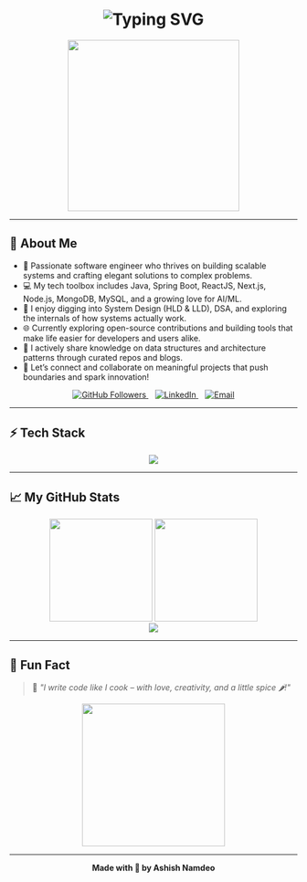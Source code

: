 <h1 align="center">
  <img src="https://readme-typing-svg.herokuapp.com?font=Fira+Code&weight=700&size=30&pause=1000&color=36BCF7&center=true&vCenter=true&width=800&lines=Hey+There!+I'm+Ashish+Namdeo+%F0%9F%91%8B;Engineer+%7C+Creator+%7C+Tech+Explorer+%F0%9F%9A%80;Welcome+to+my+GitHub+Universe!" alt="Typing SVG" />
</h1>

<p align="center">
  <img src="https://media.giphy.com/media/L1R1tvI9svkIWwpVYr/giphy.gif" width="300" />
</p>


---

## 🚀 About Me

- 🚀 Passionate software engineer who thrives on building scalable systems and crafting elegant solutions to complex problems.
- 💻 My tech toolbox includes Java, Spring Boot, ReactJS, Next.js, Node.js, MongoDB, MySQL, and a growing love for AI/ML.
- 🧠 I enjoy digging into System Design (HLD & LLD), DSA, and exploring the internals of how systems actually work.
- 🌐 Currently exploring open-source contributions and building tools that make life easier for developers and users alike.
- 📘 I actively share knowledge on data structures and architecture patterns through curated repos and blogs.
- 🤝 Let’s connect and collaborate on meaningful projects that push boundaries and spark innovation!

<p align="center">
  <a href="https://github.com/AshishNamdeo14" target="_blank" rel="noopener noreferrer">
    <img 
      src="https://img.shields.io/github/followers/AshishNamdeo?label=GitHub&style=for-the-badge&logo=github&logoColor=white&color=181717" 
      alt="GitHub Followers" />
  </a>
  &nbsp;&nbsp;
  <a href="https://linkedin.com/in/ashishnamdeo16" target="_blank" rel="noopener noreferrer">
    <img 
      src="https://img.shields.io/badge/LinkedIn-Connect-blue?style=for-the-badge&logo=linkedin&logoColor=white" 
      alt="LinkedIn" />
  </a>
  &nbsp;&nbsp;
  <a href="mailto:ashishnamdev14@gmail.com" target="_blank" rel="noopener noreferrer">
    <img 
      src="https://img.shields.io/badge/Email-Write%20Me-c14438?style=for-the-badge&logo=gmail&logoColor=white" 
      alt="Email" />
  </a>
</p>


---

## ⚡ Tech Stack

<div align="center">
  <img src="https://skillicons.dev/icons?i=react,nextjs,js,ts,nodejs,java,python,mongodb,git,figma,flutter" />
</div>

---

## 📈 My GitHub Stats

<div align="center">
  <img src="https://github-readme-stats.vercel.app/api?username=AshishNamdeo&theme=tokyonight&show_icons=true&hide_border=true&count_private=true" height="180"/>
  <img src="https://github-readme-streak-stats.herokuapp.com/?user=AshishNamdeo&theme=tokyonight&hide_border=true" height="180"/>
</div>

<div align="center">
  <img src="https://github-readme-stats.vercel.app/api/top-langs/?username=AshishNamdeo&layout=compact&theme=tokyonight&hide_border=true"/>
</div>

---

## 📍 Fun Fact

> 🧠 *"I write code like I cook – with love, creativity, and a little spice 🌶️!"*

<p align="center">
  <img src="https://media.giphy.com/media/qgQUggAC3Pfv687qPC/giphy.gif" width="250" />
</p>

---

<p align="center">
  <b>Made with 🩵 by Ashish Namdeo</b>
</p>
